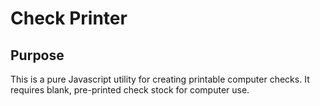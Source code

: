 # Check Printer

## Purpose

This is a pure Javascript utility for creating printable computer checks. It requires blank, pre-printed check stock for computer use.